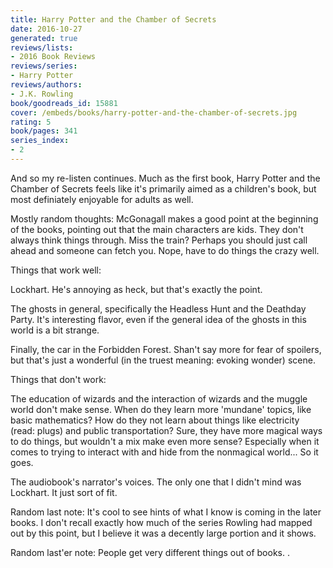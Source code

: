 ```yaml
---
title: Harry Potter and the Chamber of Secrets
date: 2016-10-27
generated: true
reviews/lists:
- 2016 Book Reviews
reviews/series:
- Harry Potter
reviews/authors:
- J.K. Rowling
book/goodreads_id: 15881
cover: /embeds/books/harry-potter-and-the-chamber-of-secrets.jpg
rating: 5
book/pages: 341
series_index:
- 2
---
```

And so my re-listen continues. Much as the first book, Harry Potter and the Chamber of Secrets feels like it's primarily aimed as a children's book, but most definiately enjoyable for adults as well.  

Mostly random thoughts: McGonagall makes a good point at the beginning of the books, pointing out that the main characters are kids. They don't always think things through. Miss the train? Perhaps you should just call ahead and someone can fetch you. Nope, have to do things the crazy well.  

<!--more-->

Things that work well:  

Lockhart. He's annoying as heck, but that's exactly the point.  

The ghosts in general, specifically the Headless Hunt and the Deathday Party. It's interesting flavor, even if the general idea of the ghosts in this world is a bit strange.  

Finally, the car in the Forbidden Forest. Shan't say more for fear of spoilers, but that's just a wonderful (in the truest meaning: evoking wonder) scene.  

Things that don't work:  

The education of wizards and the interaction of wizards and the muggle world don't make sense. When do they learn more 'mundane' topics, like basic mathematics? How do they not learn about things like electricity (read: plugs) and public transportation? Sure, they have more magical ways to do things, but wouldn't a mix make even more sense? Especially when it comes to trying to interact with and hide from the nonmagical world... So it goes.  

The audiobook's narrator's voices. The only one that I didn't mind was Lockhart. It just sort of fit.  

Random last note: It's cool to see hints of what I know is coming in the later books. I don't recall exactly how much of the series Rowling had mapped out by this point, but I believe it was a decently large portion and it shows.  

Random last'er note: People get very different things out of books. .